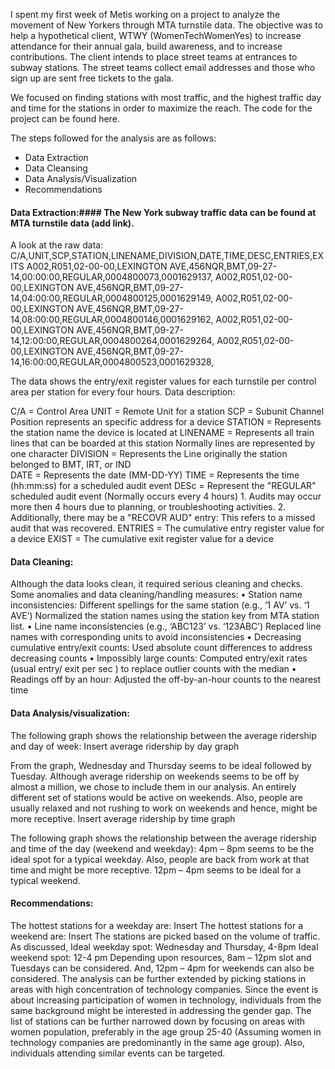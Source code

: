 
I spent my first week of Metis working on a project to analyze the movement of New Yorkers through MTA turnstile data. The objective was to help a hypothetical client, WTWY (WomenTechWomenYes) to increase attendance for their annual gala, build awareness, and to increase contributions. The client intends to place street teams at entrances to subway stations. The street teams collect email addresses and those who sign up are sent free tickets to the gala. 

We focused on finding stations with most traffic, and the highest traffic day and time for the stations in order to maximize the reach. The code for the project can be found here.

The steps followed for the analysis are as follows:

* Data Extraction
* Data Cleansing
* Data Analysis/Visualization
* Recommendations

#### Data Extraction:####  The New York subway traffic data can be found at MTA turnstile data (add link). 

A look at the raw data:
C/A,UNIT,SCP,STATION,LINENAME,DIVISION,DATE,TIME,DESC,ENTRIES,EXITS
A002,R051,02-00-00,LEXINGTON AVE,456NQR,BMT,09-27-14,00:00:00,REGULAR,0004800073,0001629137,
A002,R051,02-00-00,LEXINGTON AVE,456NQR,BMT,09-27-14,04:00:00,REGULAR,0004800125,0001629149,
A002,R051,02-00-00,LEXINGTON AVE,456NQR,BMT,09-27-14,08:00:00,REGULAR,0004800146,0001629162,
A002,R051,02-00-00,LEXINGTON AVE,456NQR,BMT,09-27-14,12:00:00,REGULAR,0004800264,0001629264,
A002,R051,02-00-00,LEXINGTON AVE,456NQR,BMT,09-27-14,16:00:00,REGULAR,0004800523,0001629328,

The data shows the entry/exit register values for each turnstile per control area per station for every four hours.
Data description: 

C/A      = Control Area 
UNIT     = Remote Unit for a station 
SCP      = Subunit Channel Position represents an specific address for a device 
STATION  = Represents the station name the device is located at
LINENAME = Represents all train lines that can be boarded at this station
           Normally lines are represented by one character
DIVISION = Represents the Line originally the station belonged to BMT, IRT, or IND   
DATE     = Represents the date (MM-DD-YY)
TIME     = Represents the time (hh:mm:ss) for a scheduled audit event
DESc     = Represent the "REGULAR" scheduled audit event (Normally occurs every 4 hours)
           1. Audits may occur more then 4 hours due to planning, or troubleshooting activities. 
           2. Additionally, there may be a "RECOVR AUD" entry: This refers to a missed audit that was recovered. 
ENTRIES  = The cumulative entry register value for a device
EXIST    = The cumulative exit register value for a device


#### Data Cleaning: 
Although the data looks clean, it required serious cleaning and checks.
Some anomalies and data cleaning/handling measures:
•	Station name inconsistencies: Different spellings for the same station (e.g., ‘1 AV’ vs.  ‘1 AVE’)
               Normalized the station names using the station key from MTA station list.
•	Line name inconsistencies  (e.g., ‘ABC123’ vs. ‘123ABC’)
               Replaced line names with corresponding units to avoid inconsistencies
•	Decreasing cumulative entry/exit counts:
Used absolute count differences to address decreasing counts
•	Impossibly large counts:
Computed entry/exit rates (usual entry/ exit per sec ) to replace outlier counts with the median
•	Readings off by an hour:
Adjusted the off-by-an-hour counts to the nearest time

#### Data Analysis/visualization:
The following graph shows the relationship between the average ridership and day of week:
Insert average ridership by day graph

From the graph, Wednesday and Thursday seems to be ideal followed by Tuesday. 
Although average ridership on weekends seems to be off by almost a million, we chose to include them in our analysis. An entirely different set of stations would be active on weekends. Also, people are usually relaxed and not rushing to work on weekends and hence, might be more receptive.
Insert average ridership by time graph

The following graph shows the relationship between the average ridership and time of the day (weekend and weekday):
4pm – 8pm seems to be the ideal spot for a typical weekday. Also, people are back from work at that time and might be more receptive.
12pm – 4pm seems to be ideal for a typical weekend. 

#### Recommendations:
The hottest stations for a weekday are:
Insert
The hottest stations for a weekend are:
Insert
The stations are picked based on the volume of traffic. 
As discussed,
Ideal weekday spot: Wednesday and Thursday, 4-8pm
Ideal weekend spot: 12-4 pm
Depending upon resources, 8am – 12pm slot and Tuesdays can be considered. And, 12pm – 4pm for weekends can also be considered.
The analysis can be further extended by picking stations in areas with high concentration of technology companies. Since the event is about increasing participation of women in technology, individuals from the same background might be interested in addressing the gender gap. The list of stations can be further narrowed down by focusing on areas with women population, preferably in the age group 25-40 (Assuming women in technology companies are predominantly in the same age group). Also, individuals attending similar events can be targeted. 



